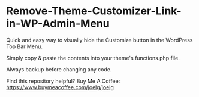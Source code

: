 # Remove-Theme-Customizer-Link-in-WP-Admin-Menu

Quick and easy way to visually hide the Customize button in the WordPress Top Bar Menu.

Simply copy & paste the contents into your theme's functions.php file.

Always backup before changing any code. 

Find this repository helpful? Buy Me A Coffee: https://www.buymeacoffee.com/joelg/joelg

